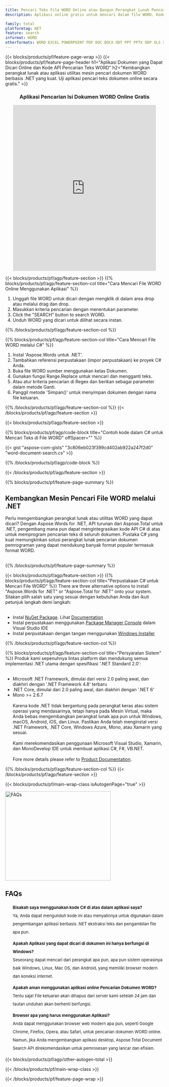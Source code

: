 ```yaml
---
title: Pencari Teks File WORD Online atau Bangun Perangkat Lunak Pencarian WORD melalui C#
description: Aplikasi online gratis untuk mencari dalam file WORD. Kode C# API untuk aplikasi pencarian teks file WORD apa pun.

family: total
platformtag: NET
feature: search
informat: WORD
otherformats: WORD EXCEL POWERPOINT PDF DOC DOCX ODT PPT PPTX ODP XLS XLSX ODS
---
```

{{< blocks/products/pf/feature-page-wrap >}}
{{< blocks/products/pf/feature-page-header h1="Aplikasi Dokumen yang Dapat Dicari Online dan Kode API Pencarian Teks WORD" h2="Kembangkan perangkat lunak atau aplikasi utilitas mesin pencari dokumen WORD berbasis .NET yang kuat. Uji aplikasi pencari teks dokumen online secara gratis." >}}


<div class="container-fluid agp-content bg-white aboutfile box-1 vh100 section nopbtm">
<div class=container>
<div class=row>
<div class="demobox tc col-md-12 padding-0" align="center">

<h3>Aplikasi Pencarian Isi Dokumen WORD Online Gratis</h3>

<iframe style="border: none; height: 526px;" scrolling="no" src="https://products.aspose.app/total/search/embed&h1&h2" id="child-iframe" width="90%"></iframe>

</div></div>
</div></div>

{{< blocks/products/pf/agp/feature-section >}}
{{% blocks/products/pf/agp/feature-section-col title="Cara Mencari File WORD Online Menggunakan Aplikasi" %}}

1. Unggah file WORD untuk dicari dengan mengklik di dalam area drop atau melalui drag dan drop.
1. Masukkan kriteria pencarian dengan menentukan parameter. 
1. Click the "SEARCH" button to search WORD.
1. Unduh WORD yang dicari untuk dilihat secara instan.

{{% /blocks/products/pf/agp/feature-section-col %}}

{{% blocks/products/pf/agp/feature-section-col title="Cara Mencari File WORD melalui C#" %}}

1. Instal 'Aspose.Words untuk .NET'.
1. Tambahkan referensi perpustakaan (impor perpustakaan) ke proyek C# Anda.
1. Buka file WORD sumber menggunakan kelas Dokumen.
1. Gunakan fungsi Range.Replace untuk mencari dan mengganti teks.
1. Atau atur kriteria pencarian di Regex dan berikan sebagai parameter dalam metode Ganti.
1. Panggil metode 'Simpan()' untuk menyimpan dokumen dengan nama file keluaran.

{{% /blocks/products/pf/agp/feature-section-col %}}
{{< /blocks/products/pf/agp/feature-section >}}


{{< blocks/products/pf/agp/feature-section >}}

{{% blocks/products/pf/agp/code-block title="Contoh kode dalam C# untuk Mencari Teks di File WORD" offSpacer="" %}}

{{< gist "aspose-com-gists" "3c806eb023f399cd402ab922a247f2d0" "word-document-search.cs" >}}

{{% /blocks/products/pf/agp/code-block %}}

{{< /blocks/products/pf/agp/feature-section >}}

{{% blocks/products/pf/feature-page-summary %}}


<h2>Kembangkan Mesin Pencari File WORD melalui .NET</h2>

Perlu mengembangkan perangkat lunak atau utilitas WORD yang dapat dicari? Dengan Aspose.Words for .NET, API turunan dari Aspose.Total untuk .NET, pengembang mana pun dapat mengintegrasikan kode API C# di atas untuk memprogram pencarian teks di seluruh dokumen. Pustaka C# yang kuat memungkinkan solusi perangkat lunak pencarian dokumen pemrograman yang dapat mendukung banyak format populer termasuk format WORD.<br /><br />

{{% /blocks/products/pf/feature-page-summary %}}

{{< blocks/products/pf/agp/feature-section >}}
{{% blocks/products/pf/agp/feature-section-col title="Perpustakaan C# untuk Mencari File WORD" %}}
There are three alternative options to install "Aspose.Words for .NET" or "Aspose.Total for .NET" onto your system. Silakan pilih salah satu yang sesuai dengan kebutuhan Anda dan ikuti petunjuk langkah demi langkah:<br /><br />

- Instal [NuGet Package](https://www.nuget.org/packages/Aspose.Words/). Lihat [Documentation](https://docs.aspose.com/words/net/installation/#install-or-update-aspose-words-for-net-using-nuget)
- Instal perpustakaan menggunakan [Package Manager Console](https://docs.aspose.com/words/net/installation/#install-or-update-asposewords-using-package-manager-console) dalam Visual Studio IDE
- Instal perpustakaan dengan tangan menggunakan [Windows Installer](https://docs.aspose.com/words/net/installation/#install-asposewords-for-net-using-installer)

{{% /blocks/products/pf/agp/feature-section-col %}}

{{% blocks/products/pf/agp/feature-section-col title="Persyaratan Sistem" %}}
Produk kami sepenuhnya lintas platform dan mendukung semua implementasi .NET utama dengan spesifikasi '.NET Standard 2.0':<br /><br />

- Microsoft .NET Framework, dimulai dari versi 2.0 paling awal, dan diakhiri dengan '.NET Framework 4.8' terbaru
- .NET Core, dimulai dari 2.0 paling awal, dan diakhiri dengan '.NET 6'
- Mono >= 2.6.7
<br /><br />
Karena kode .NET tidak bergantung pada perangkat keras atau sistem operasi yang mendasarinya, tetapi hanya pada Mesin Virtual, maka Anda bebas mengembangkan perangkat lunak apa pun untuk Windows, macOS, Android, iOS, dan Linux. Pastikan Anda telah menginstal versi .NET Framework, .NET Core, Windows Azure, Mono, atau Xamarin yang sesuai.<br /><br />
Kami merekomendasikan penggunaan Microsoft Visual Studio, Xamarin, dan MonoDevelop IDE untuk membuat aplikasi C#, F#, VB.NET.
<br /><br />
Fore more details please refer to [Product Documentation](https://docs.aspose.com/words/net/system-requirements/).

{{% /blocks/products/pf/agp/feature-section-col %}}
{{< /blocks/products/pf/agp/feature-section >}}


{{< blocks/products/pf/main-wrap-class isAutogenPage="true" >}}

<style>.howtolist li{margin-right: 0!important;line-height: 26px;position: relative;margin-bottom: 10px;font-size: 13px;list-style-type: none;}</style>
<div class="col-md-12 tl bg-gray-dark howtolist section">
  <a class="anchor" name="faqpage"></a>
  <div class="container tl dflex" itemscope="" itemtype="https://schema.org/FAQPage">
      <div class="col-md-4 howtosectiongfx">
          <img class="social-panel-hide-on-mobile" src="https://www.groupdocs.cloud/templates/brand/images/groupdocs/conversion/groupdocs_conversion-brand.png" alt="FAQs" width="335" height="283">
      </div>
      <div class="howtosection col-md-8">
          <div>
              <h2>FAQs</h2>
              <ul>
                  <li itemscope="" itemprop="mainEntity" itemtype="https://schema.org/Question">
                      <div>
                          <span itemprop="name"><b>Bisakah saya menggunakan kode C# di atas dalam aplikasi saya?</b></span>
                      </div>
                      <div itemscope="" itemprop="acceptedAnswer" itemtype="https://schema.org/Answer">
                          <span itemprop="text">Ya, Anda dapat mengunduh kode ini atau menyalinnya untuk digunakan dalam pengembangan aplikasi berbasis .NET ekstraksi teks dan pengambilan file apa pun.</span>
                      </div>
                  </li>
                  <li itemscope="" itemprop="mainEntity" itemtype="https://schema.org/Question">
                      <div>
                          <span itemprop="name"><b>Apakah Aplikasi yang dapat dicari di dokumen ini hanya berfungsi di Windows?</b></span>
                      </div>
                      <div itemscope="" itemprop="acceptedAnswer" itemtype="https://schema.org/Answer">
                          <span itemprop="text">Seseorang dapat mencari dari perangkat apa pun, apa pun sistem operasinya baik Windows, Linux, Mac OS, dan Android, yang memiliki browser modern dan koneksi internet.</span>
                      </div>
                  </li>
                  <li itemscope="" itemprop="mainEntity" itemtype="https://schema.org/Question">
                      <div>
                          <span itemprop="name"><b>Apakah aman menggunakan aplikasi online Pencarian Dokumen WORD?</b></span>
                      </div>
                      <div itemscope="" itemprop="acceptedAnswer" itemtype="https://schema.org/Answer">
                          <span itemprop="text">Tentu saja! File keluaran akan dihapus dari server kami setelah 24 jam dan tautan unduhan akan berhenti berfungsi.</span>
                      </div>
                  </li>                 
                  <li itemscope="" itemprop="mainEntity" itemtype="https://schema.org/Question">
                      <div>
                          <span itemprop="name"><b>Browser apa yang harus menggunakan Aplikasi?</b></span>
                      </div>
                      <div itemscope="" itemprop="acceptedAnswer" itemtype="https://schema.org/Answer">
                          <span itemprop="text">Anda dapat menggunakan browser web modern apa pun, seperti Google Chrome, Firefox, Opera, atau Safari, untuk pencarian dokumen WORD online. Namun, jika Anda mengembangkan aplikasi desktop, Aspose.Total Document Search API direkomendasikan untuk pemrosesan yang lancar dan efisien.</span>
                      </div>
                  </li>
              </ul>
          </div>
      </div>
  </div>

{{< blocks/products/pf/agp/other-autogen-total >}}

{{< /blocks/products/pf/main-wrap-class >}}

{{< /blocks/products/pf/feature-page-wrap >}}